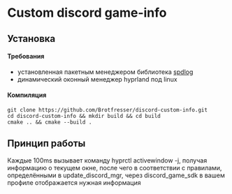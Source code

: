 # Custom discord game-info

## Установка
#### Требования
* установленная пакетным менеджером библиотека [spdlog](https://github.com/gabime/spdlog/blob/v1.x/README.md) 
* динамический оконный менеджер hyprland под linux

#### Компиляция
```console
git clone https://github.com/Brotfresser/discord-custom-info.git
cd discord-custom-info && mkdir build && cd build
cmake .. && cmake --build .
```

## Принцип работы
  Каждые 100ms вызывает команду hyprctl activewindow -j, получая информацию о текущем окне, 
после чего в соответствии с правилами, определёнными в update_discord_mgr, через discord_game_sdk
в вашем профиле отображается нужная информация

